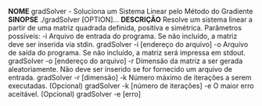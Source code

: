 <b>NOME</b>
        gradSolver - Soluciona um Sistema Linear pelo Método do Gradiente
<b>SINOPSE</b>
        ./gradSolver [OPTION]...
<b>DESCRIÇÃO</b>
        Resolve um sistema linear a partir de uma matriz quadrada definida, positiva e simétrica.
        Parâmetros possíveis:
        -i
                Arquivo de entrada do programa. Se não incluído, a matriz deve ser inserida via stdin.  gradSolver -i [endereço do arquivo]
        -o
                Arquivo de saída do programa. Se não incluído, a matriz será impressa em stdout.        gradSolver -o [endereço do arquivo]
        -r
                Dimensão da matriz a ser gerada aleatoriamente. Não deve ser inserido se for fornecido um arquivo de entrada.   gradSolver -r [dimensão]
        -k
                Número máximo de iterações a serem executadas. (Opcional)       gradSolver -k [número de iterações]
        -e
                O maior erro aceitável. (Opcional)      gradSolver -e [erro]
